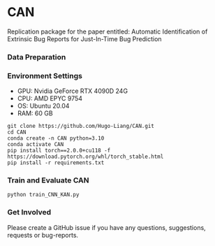 # CAN
Replication package for the paper entitled: Automatic Identification of Extrinsic Bug Reports for Just-In-Time Bug Prediction


### Data Preparation


### Environment Settings
* GPU: Nvidia GeForce RTX 4090D 24G
* CPU: AMD EPYC 9754
* OS: Ubuntu 20.04
* RAM: 60 GB

```
git clone https://github.com/Hugo-Liang/CAN.git
cd CAN
conda create -n CAN python=3.10
conda activate CAN
pip install torch==2.0.0+cu118 -f https://download.pytorch.org/whl/torch_stable.html
pip install -r requirements.txt
```


### Train and Evaluate CAN

```python train_CNN_KAN.py```


### Get Involved
Please create a GitHub issue if you have any questions, suggestions, requests or bug-reports.

